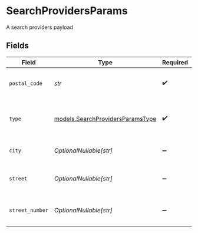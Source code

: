 # SearchProvidersParams

A search providers payload


## Fields

| Field                                                                      | Type                                                                       | Required                                                                   | Description                                                                |
| -------------------------------------------------------------------------- | -------------------------------------------------------------------------- | -------------------------------------------------------------------------- | -------------------------------------------------------------------------- |
| `postal_code`                                                              | *str*                                                                      | :heavy_check_mark:                                                         | The postal code to search for providers                                    |
| `type`                                                                     | [models.SearchProvidersParamsType](../models/searchprovidersparamstype.md) | :heavy_check_mark:                                                         | The provider type (power or gas)                                           |
| `city`                                                                     | *OptionalNullable[str]*                                                    | :heavy_minus_sign:                                                         | The city to search for providers                                           |
| `street`                                                                   | *OptionalNullable[str]*                                                    | :heavy_minus_sign:                                                         | The street to search for providers                                         |
| `street_number`                                                            | *OptionalNullable[str]*                                                    | :heavy_minus_sign:                                                         | The street number to search for providers                                  |